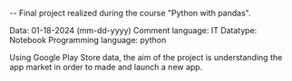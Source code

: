 -- Final project realized during the course "Python with pandas".

Data: 01-18-2024 (mm-dd-yyyy)
Comment language: IT
Datatype: Notebook
Programming language: python

Using Google Play Store data, the aim of the project is understanding the app market in order to made and launch a new app. 

